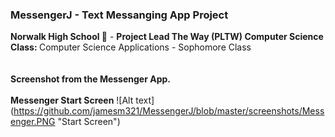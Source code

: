 ### MessengerJ - Text Messanging App Project <br> 
<b> Norwalk High School </b> :school: - <b> Project Lead The Way (PLTW) Computer Science </b><br> 
<b> Class: </b> Computer Science Applications - Sophomore Class<br> 
<br> 
<br> 
<b> Screenshot from the Messenger App. </b><br><br> 
<b> Messenger Start Screen</b>
![Alt text] (https://github.com/jamesm321/MessengerJ/blob/master/screenshots/Messenger.PNG "Start Screen")

